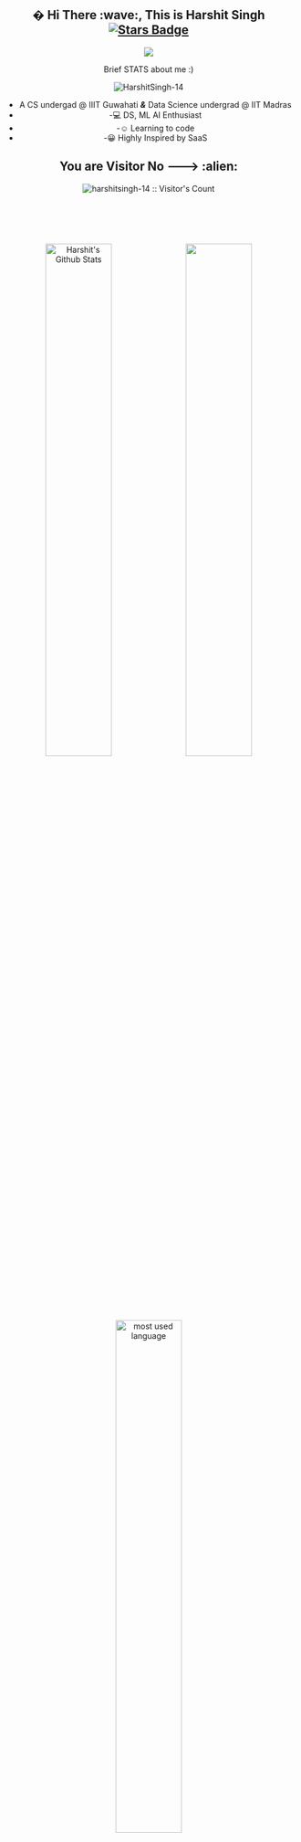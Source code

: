 <div align="center">
<h2> �  Hi There :wave:, This is Harshit Singh   <a href="https://github.com/HarshitSingh-14/awesome-github-profile-readme/stargazers"><img src="https://img.shields.io/github/stars/HarshitSingh-14" alt="Stars Badge"/></a>
 </h2>

<!--
**HarhitSingh-14/HarhitSingh-14** is a ✨ _special_ ✨ repository because its `README.md` (this file) appears on your GitHub profile.


-->
![](https://komarev.com/ghpvc/?username=HarshitSingh-14)


Brief STATS about me :)

<p align="center">
	<img src=https://github-readme-stats.vercel.app/api?username=HarshitSingh-14&show_icons=true alt=HarshitSingh-14 
  />
  
</p>
</div>

<div align="center">

-  A CS undergad @ IIIT Guwahati    ___&___      Data Science undergrad @ IIT Madras <br>
- -:computer: DS, ML  AI Enthusiast <br>
- -:relaxed: Learning to code <br>
- -:grinning: Highly Inspired by SaaS <br>
</div>
<h3>
<h2 align="center">You are Visitor No --->  :alien:</h2>
<p align="center"><img src="https://profile-counter.glitch.me/{harshitsingh-14}/count.svg" alt="harshitsingh-14 :: Visitor's Count" /></p>
</h3>
<br>


<h3></h3>
<h3></h3
<h3></h3>
<br>

<div align="center">
<div align="center">
  <br>
  
  <img width="48%" src="https://github-readme-stats.vercel.app/api?username=HarshitSingh-14&theme=dracula&show_icons=true" alt="Harshit's Github Stats"/>
  <img width="48%" src="https://github-readme-streak-stats.herokuapp.com/?user=HarshitSingh-14&theme=dracula&show_icons=true" /><br>
  <p align="#center"><img width="48%" src="https://github-readme-stats.vercel.app/api/top-langs/?username=HarshitSingh-14&layout=compact&hide=html&theme=dracula&show_icons=true" alt="most used language" /></p>
</div>
</br>

[![My github activity graph ------>>> ](https://activity-graph.herokuapp.com/graph?username=HarshitSingh-14&theme=dracula)](https://github.com/bindaldhara/github-readme-activity-graph)
<br>
<h1 align="center">Get connected with me ;):point_down:</h1>
   <p align="center">
<a href="https://github.com/HarshitSingh-14" target="_blank">
<img src=https://img.shields.io/badge/github-%2324292e.svg?&style=for-the-badge&logo=github&logoColor=white alt=github style="margin-bottom: 5px;" /></a>
<a href="https://www.linkedin.com/in/harshit-singh-5026bb1b8/">
<img alt = "LinkedIn"src="https://img.shields.io/badge/LinkedIn-%230077B5.svg?&style=flat-square&logo=linkedin&logoColor=white" /></a>
<a href="mailto:harshitsingh14@gmail.com" target="_blank">
<img alt="Gmail" src="https://img.shields.io/badge/Gmail-D14836?style=for-the-badge&logo=gmail&logoColor=white" /></a>
</p>

</div>


